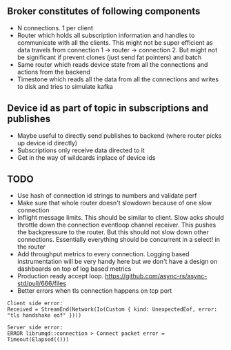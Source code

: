 
Broker constitutes of following components
----------------

* N connections. 1 per client 
* Router which holds all subscription information and handles to
  communicate with all the clients. This might not be super efficient as
  data travels from connection 1 -> router -> connection 2. But might
  not be significant if prevent clones (just send fat pointers) and batch
* Same router which reads device state from all the connections and actions
  from the backend
* Timestone which reads all the data from all the connections and writes
  to disk and tries to simulate kafka


Device id as part of topic in subscriptions and publishes
-----------------

* Maybe useful to directly send publishes to backend (where router picks up device id directly)
* Subscriptions only receive data directed to it
* Get in the way of wildcards inplace of device ids

TODO
---------------

* Use hash of connection id strings to numbers and validate perf 
* Make sure that whole router doesn't slowdown because of one slow connection
* Inflight message limits. This should be similar to client. Slow acks should 
  throttle down the connection eventloop channel receiver. This
  pushes the backpressure to the router. But this should not slow down 
  other connections. Essentially everything should be concurrent in a 
  select! in the router
* Add throughput metrics to every connection. Logging based
  instrumentation will be very handy here but we don't have a design on
  dashboards on top of log based metrics
* Production ready accept loop. https://github.com/async-rs/async-std/pull/666/files
* Better errors when tls connection happens on tcp port
```
Client side error:
Received = StreamEnd(Network(Io(Custom { kind: UnexpectedEof, error: "tls handshake eof" })))

Server side error:
ERROR librumqd::connection > Connect packet error = Timeout(Elapsed(()))
```

